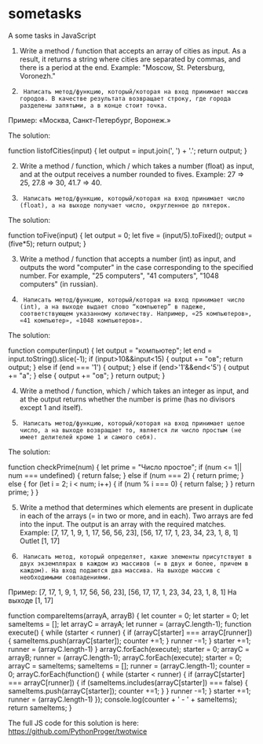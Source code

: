 # sometasks

A some tasks in JavaScript

1. Write a method / function that accepts an array of cities as input. As a result, it returns a string where cities are separated by commas, and there is a period at the end.
Example:
"Moscow, St. Petersburg, Voronezh."
1.      Написать метод/функцию, который/которая на вход принимает массив городов. В качестве результата возвращает строку, где города разделены запятыми, а в конце стоит точка. 
Пример:
«Москва, Санкт-Петербург, Воронеж.» 

The solution: 

function listofCities(input) {
	let output = input.join(', ') + '.';
	return output;
	}

2. Write a method / function, which / which takes a number (float) as input, and at the output receives a number rounded to fives.
Example:
27 => 25, 27.8 => 30, 41.7 => 40.
2.      Написать метод/функцию, который/которая на вход принимает число (float), а на выходе получает число, округленное до пятерок.

The solution: 

function toFive(input) {
	let output = 0;
	let five = (input/5).toFixed();
		output = (five*5);
	return output;
	}

3. Write a method / function that accepts a number (int) as input, and outputs the word "computer" in the case corresponding to the specified number. For example, "25 computers", "41 computers", "1048 computers" (in russian).
3.      Написать метод/функцию, который/которая на вход принимает число (int), а на выходе выдает слово “компьютер” в падеже, соответствующем указанному количеству. Например, «25 компьютеров», «41 компьютер», «1048 компьютеров». 

The solution: 

function computer(input) {
	let output = "компьютер";
	let end = input.toString().slice(-1);
		if (input>10&&input<15) {
				output += "ов";
				return output;
				}
		else if (end === '1') {
			output;
			}
		else if (end>'1'&&end<'5') {
			output += "а";
			} 
		else {
			output += "ов";
			}
	return output;
	}

4. Write a method / function, which / which takes an integer as input, and at the output returns whether the number is prime (has no divisors except 1 and itself).
4.      Написать метод/функцию, который/которая на вход принимает целое число, а на выходе возвращает то, является ли число простым (не имеет делителей кроме 1 и самого себя). 

The solution: 

function checkPrime(num) {
let prime = "Число простое";
	if (num <= 1|| num === undefined) {
	return false;
	}
	else if (num === 2) {
		return prime;
		} else {
		for (let i = 2; i < num; i++) {
			if (num % i === 0) {
			return false;
			}
		}
		return prime;
		}
	}

5. Write a method that determines which elements are present in duplicate in each of the arrays (= in two or more, and in each). Two arrays are fed into the input. The output is an array with the required matches.
Example:
[7, 17, 1, 9, 1, 17, 56, 56, 23], [56, 17, 17, 1, 23, 34, 23, 1, 8, 1]
Outlet [1, 17]
5.      Написать метод, который определяет, какие элементы присутствуют в двух экземплярах в каждом из массивов (= в двух и более, причем в каждом). На вход подаются два массива. На выходе массив с необходимыми совпадениями.
Пример:
[7, 17, 1, 9, 1, 17, 56, 56, 23], [56, 17, 17, 1, 23, 34, 23, 1, 8, 1]
На выходе [1, 17] 

function compareItems(arrayA, arrayB) {
	let counter = 0;
	let starter = 0;
	let sameItems = [];
	let arrayC = arrayA;
	let runner = (arrayC.length-1);
			function execute() {
				while (starter < runner) {
					if (arrayC[starter] === arrayC[runner]) {
							sameItems.push(arrayC[starter]);
							counter +=1;
					}
					runner -=1;
					}
				starter +=1;
				runner = (arrayC.length-1)
			}
			arrayC.forEach(execute);
	starter = 0;
	arrayC = arrayB;
	runner = (arrayC.length-1);
			arrayC.forEach(execute);
	starter = 0;
	arrayC = sameItems;
	sameItems = [];
	runner = (arrayC.length-1);
	counter = 0;
			arrayC.forEach(function() {
					while (starter < runner) {
						if (arrayC[starter] === arrayC[runner]) {
							if (sameItems.includes(arrayC[starter]) === false) {
								sameItems.push(arrayC[starter]);
								counter +=1;
								}
							}
					runner -=1;	
						}
				starter +=1;
				runner = (arrayC.length-1)
			});
			console.log(counter + ' - ' + sameItems);
	return sameItems;
	}

The full JS code for this solution is here: https://github.com/PythonProger/twotwice
